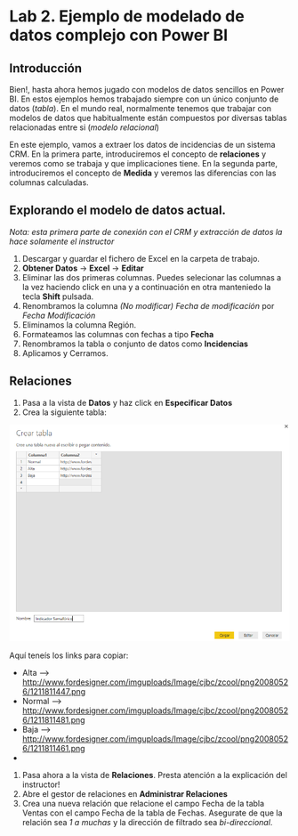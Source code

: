 Lab 2. Ejemplo de modelado de datos complejo con Power BI
================

Introducción
------------

Bien!, hasta ahora hemos jugado con modelos de datos sencillos en Power BI. En estos ejemplos hemos trabajado siempre con un único conjunto de datos (*tabla*). En el mundo real, normalmente tenemos que trabajar con modelos de datos que habitualmente están compuestos por diversas tablas relacionadas entre si (*modelo relacional*)

En este ejemplo, vamos a extraer los datos de incidencias de un sistema CRM. En la primera parte, introduciremos el concepto de **relaciones** y veremos como se trabaja y que implicaciones tiene. En la segunda parte, introduciremos el concepto de **Medida** y veremos las diferencias con las columnas calculadas.


Explorando el modelo de datos actual.
------------
*Nota: esta primera parte de conexión con el CRM y extracción de datos la hace solamente el instructor*

1. Descargar y guardar el fichero de Excel en la carpeta de trabajo.
2. **Obtener Datos** -> **Excel** -> **Editar**
3. Eliminar las dos primeras columnas. Puedes selecionar las columnas a la vez haciendo click en una y a continuación en otra manteniedo la tecla **Shift** pulsada.
4. Renombramos la columna *(No modificar) Fecha de modificación* por *Fecha Modificación*
5. Eliminamos la columna Región.
6. Formateamos las columnas con fechas a tipo **Fecha**
7. Renombramos la tabla o conjunto de datos como **Incidencias**
8. Aplicamos y Cerramos.

Relaciones
------------

1. Pasa a la vista de **Datos** y haz click en **Especificar Datos**
2. Crea la siguiente tabla:

![indicador semafórico](indicador_semaforico.PNG)

Aquí teneís los links para copiar:

- Alta --> http://www.fordesigner.com/imguploads/Image/cjbc/zcool/png20080526/1211811447.png
- Normal --> http://www.fordesigner.com/imguploads/Image/cjbc/zcool/png20080526/1211811481.png
- Baja --> http://www.fordesigner.com/imguploads/Image/cjbc/zcool/png20080526/1211811461.png
- 


1. Pasa ahora a la vista de **Relaciones**. Presta atención a la explicación del instructor!
2. Abre el gestor de relaciones en **Administrar Relaciones**
3. Crea una nueva relación que relacione el campo Fecha de la tabla Ventas con el campo Fecha de la tabla de Fechas. Asegurate de que la relación sea *1 a muchas* y la dirección de filtrado sea *bi-direccional*.
